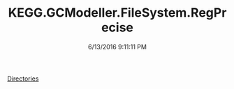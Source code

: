 ﻿---
title: KEGG.GCModeller.FileSystem.RegPrecise
date: 6/13/2016 9:11:11 PM
---

[Directories](T-KEGG.GCModeller.FileSystem.RegPrecise.Directories.html)
